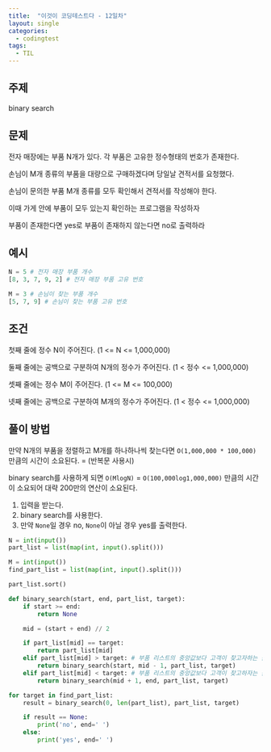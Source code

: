 ```yaml
---
title:  "이것이 코딩테스트다 - 12일차"
layout: single
categories:
  - codingtest
tags:
  - TIL
---
```


## 주제
binary search

## 문제
전자 매장에는 부품 N개가 있다. 각 부품은 고유한 정수형태의 번호가 존재한다.

손님이 M개 종류의 부품을 대량으로 구매하겠다며 당일날 견적서를 요청했다.

손님이 문의한 부품 M개 종류를 모두 확인해서 견적서를 작성해야 한다.

이때 가게 안에 부품이 모두 있는지 확인하는 프로그램을 작성하자

부품이 존재한다면 yes로 부품이 존재하지 않는다면 no로 출력하라

## 예시
```python
N = 5 # 전자 매장 부품 개수
[8, 3, 7, 9, 2] # 전자 매장 부품 고유 번호

M = 3 # 손님이 찾는 부품 개수
[5, 7, 9] # 손님이 찾는 부품 고유 번호
```

## 조건
첫째 줄에 정수 N이 주어진다. (1 <= N <= 1,000,000)

둘째 줄에는 공백으로 구분하여 N개의 정수가 주어진다. (1 < 정수 <= 1,000,000)

셋째 줄에는 정수 M이 주어진다. (1 <= M <= 100,000)

넷째 줄에는 공백으로 구분하여 M개의 정수가 주어진다. (1 < 정수 <= 1,000,000)

## 풀이 방법
만약 N개의 부품을 정렬하고 M개를 하나하나씩 찾는다면 `O(1,000,000 * 100,000)` 만큼의 시간이 소요된다. = (반복문 사용시)

binary search를 사용하게 되면 `O(MlogN)` = `O(100,000log1,000,000)` 만큼의 시간이 소요되어 대략 200만의 연산이 소요된다.

1. 입력을 받는다.
2. binary search를 사용한다.
3. 만약 `None`일 경우 no, `None`이 아닐 경우 yes를 출력한다.

```python
N = int(input())
part_list = list(map(int, input().split()))

M = int(input())
find_part_list = list(map(int, input().split()))

part_list.sort()

def binary_search(start, end, part_list, target):
    if start >= end:
        return None

    mid = (start + end) // 2

    if part_list[mid] == target:
        return part_list[mid]
    elif part_list[mid] > target: # 부품 리스트의 중앙값보다 고객이 찾고자하는 값이 더 작은 경우 데이터는 왼쪽에 존재함
        return binary_search(start, mid - 1, part_list, target)
    elif part_list[mid] < target: # 부품 리스트의 중앙값보다 고객이 찾고하자는 값이 더 큰 경우 데이터는 오른쪽에 존재함
        return binary_search(mid + 1, end, part_list, target)

for target in find_part_list:
    result = binary_search(0, len(part_list), part_list, target)

    if result == None:
        print('no', end=' ')
    else:
        print('yes', end=' ')
```

